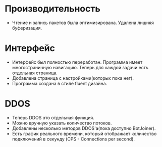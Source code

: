 # Производительность #

- Чтение и запись пакетов была оптимизирована. Удалена лишняя буферизация. 

# Интерфейс

- Интерфейс был полностью переработан. Программа имеет многостраничную навигацию. Теперь для каждой задачи есть отдельная страница.
- Добавлена страница с настройками(которых пока нет).
- Программа создана в стиле fluent дизайна.

# DDOS 

- Теперь DDOS это отдельная функция.
- Можно вручную указать количество потоков.
- Добавлены несколько методов DDOS'a(пока доступно BotJoiner).
- Есть график реального времени, который отображает количество подключений в секунду (CPS - Connections per second).
